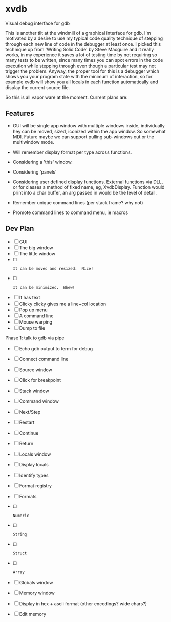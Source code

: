 xvdb
====

Visual debug interface for gdb

This is another tilt at the windmill of a graphical interface for gdb.
I'm motivated by a desire to use my typical code quality technique of
stepping through each new line of code in the debugger at least once.
I picked this technique up from 'Writing Solid Code' by Steve Macguire
and it really works, in my experience it saves a lot of testing time
by not requiring so many tests to be written, since many times you
can spot errors in the code execution while stepping through even
though a particular test may not trigger the problem.  Anyway, the
proper tool for this is a debugger which shows you your program state
with the minimum of interaction, so for example xvdb will show you
all locals in each function automatically and display the current
source file.

So this is all vapor ware at the moment.  Current plans are:

Features
--------

* GUI will be single app window with multiple windows inside, individually
  hey can be moved, sized, iconized within the app window.  So somewhat MDI.
  Future maybe we can support pulling sub-windows out or the multiwindow mode.

* Will remember display format per type across functions.

* Considering a 'this' window.

* Considering 'panels'

* Considering user defined display functions.  External functions via DLL, or
  for classes a method of fixed name, eg, XvdbDisplay.  Function would print
  into a char buffer, an arg passed in would be the level of detail.

* Remember unique command lines (per stack frame? why not)

* Promote command lines to command menu, ie macros

Dev Plan
--------

- [ ] GUI
- [ ]   The big window
- [ ]   The little window
- [ ]     It can be moved and resized.  Nice!
- [ ]     It can be minimized.  Whew!
- [ ]   It has text
- [ ]   Clicky clicky gives me a line+col location
- [ ]   Pop up menu
- [ ]   A command line
- [ ]   Mouse warping
- [ ]   Dump to file

Phase 1: talk to gdb via pipe

- [ ] Echo gdb output to term for debug
- [ ] Connect command line
- [ ] Source window
- [ ]   Click for breakpoint
- [ ] Stack window
- [ ] Command window
- [ ]   Next/Step
- [ ]   Restart
- [ ]   Continue
- [ ]   Return
- [ ] Locals window
- [ ]   Display locals
- [ ]   Identify types
- [ ]   Format registry
- [ ]   Formats
- [ ]     Numeric
- [ ]     String
- [ ]     Struct
- [ ]     Array
- [ ] Globals window
- [ ] Memory window
- [ ]   Display in hex + ascii format (other encodings? wide chars?)
- [ ]   Edit memory

